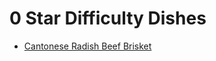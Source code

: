# 0 Star Difficulty Dishes

* [Cantonese Radish Beef Brisket](./../dishes/meat_dish/cantonese_radish_beef_brisket/cantonese_radish_beef_brisket.md)